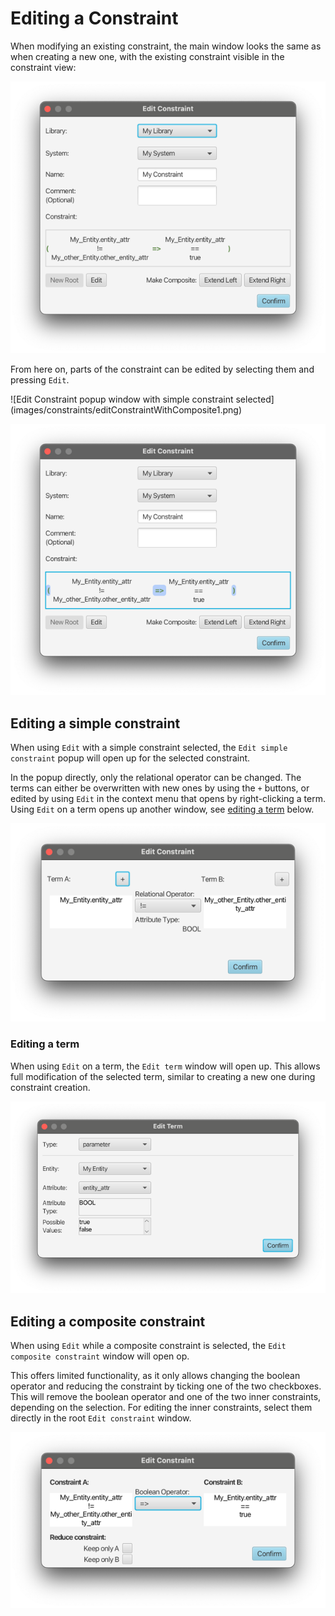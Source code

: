 # Editing a Constraint

When modifying an existing constraint, the main window looks the same as when creating a new one,
with the existing constraint visible in the constraint view:

![Edit constraint popup window](images/editConstraintRoot.png)

From here on, parts of the constraint can be edited by selecting them and pressing `Edit`.

<div class="grid" markdown>
![Edit Constraint popup window with simple constraint selected](images/constraints/editConstraintWithComposite1.png)

![Edit Constraint popup window with composite constraint selected](images/constraints/editConstraintWithComposite2.png)
</div>

## Editing a simple constraint

When using `Edit` with a simple constraint selected, the `Edit simple constraint` popup will open up for the selected
constraint.

In the popup directly, only the relational operator can be changed. The terms can either be overwritten with new ones by
using the `+` buttons, or edited by using `Edit` in the context menu that opens by right-clicking a term.
Using `Edit` on a term opens up another window, see [editing a term](#editing-a-term) below.

![Edit simple constraint popup window](images/constraints/editSimpleConstraint.png)

### Editing a term

When using `Edit` on a term, the `Edit term` window will open up. This allows full modification of the selected term,
similar to creating a new one during constraint creation.

![Edit term popup window](images/constraints/editTerm.png)


## Editing a composite constraint

When using `Edit` while a composite constraint is selected, the `Edit composite constraint` window will open op.

This offers limited functionality, as it only allows changing the boolean operator and reducing the constraint by
ticking one of the two checkboxes. This will remove the boolean operator and one of the two inner constraints, 
depending on the selection.
For editing the inner constraints, select them directly in the root `Edit constraint` window.

![Edit composite constraint popup window](images/constraints/editCompositeConstraint.png)